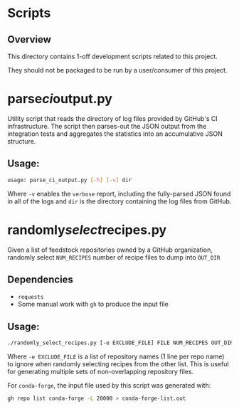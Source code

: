 # Scripts

## Overview

This directory contains 1-off development scripts related to this project.

They should not be packaged to be run by a user/consumer of this project.

# parse*ci*output.py

Utility script that reads the directory of log files provided by GitHub's CI infrastructure. The script then
parses-out the JSON output from the integration tests and aggregates the statistics into an accumulative
JSON structure.

## Usage:
```sh
usage: parse_ci_output.py [-h] [-v] dir
```
Where `-v` enables the `verbose` report, including the fully-parsed JSON found in all of the logs and
`dir` is the directory containing the log files from GitHub.

# randomly*select*recipes.py

Given a list of feedstock repositories owned by a GitHub organization, randomly select `NUM_RECIPES` number of recipe
files to dump into `OUT_DIR`

## Dependencies
- `requests`
- Some manual work with `gh` to produce the input file

## Usage:
```sh
./randomly_select_recipes.py [-e EXCLUDE_FILE] FILE NUM_RECIPES OUT_DIR
```
Where `-e EXCLUDE_FILE` is a list of repository names (1 line per repo name) to ignore when randomly selecting
recipes from the other list. This is useful for generating multiple sets of non-overlapping repository files.

For `conda-forge`, the input file used by this script was generated with:
```sh
gh repo list conda-forge -L 20000 > conda-forge-list.out
```
